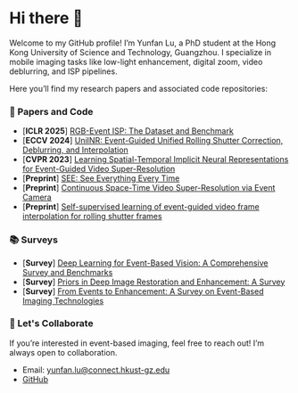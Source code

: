 # Hi there 👋

Welcome to my GitHub profile! I’m Yunfan Lu, a PhD student at the Hong Kong University of Science and Technology, Guangzhou. I specialize in mobile imaging tasks like low-light enhancement, digital zoom, video deblurring, and ISP pipelines.

Here you’ll find my research papers and associated code repositories:

### 📝 Papers and Code

- [**ICLR 2025**] [RGB-Event ISP: The Dataset and Benchmark](https://github.com/yunfanLu/RGB-Event-ISP)
- [**ECCV 2024**] [UniINR: Event-Guided Unified Rolling Shutter Correction, Deblurring, and Interpolation](https://github.com/yunfanLu/UniINR)
- [**CVPR 2023**] [Learning Spatial-Temporal Implicit Neural Representations for Event-Guided Video Super-Resolution](https://github.com/yunfanLu/INR-Event-VSR)
- [**Preprint**] [SEE: See Everything Every Time](https://github.com/yunfanLu/SEE)
- [**Preprint**] [Continuous Space-Time Video Super-Resolution via Event Camera](https://github.com/yunfanLu/HR-INR)
- [**Preprint**] [Self-supervised learning of event-guided video frame interpolation for rolling shutter frames](https://github.com/yunfanLu/Self-EvRSVFI)

### 📚 Surveys

- [**Survey**] [Deep Learning for Event-Based Vision: A Comprehensive Survey and Benchmarks](https://github.com/yunfanLu/Awesome-Events-Deep-Learning)
- [**Survey**] [Priors in Deep Image Restoration and Enhancement: A Survey](https://github.com/yunfanLu/Awesome-Image-Prior)
- [**Survey**] [From Events to Enhancement: A Survey on Event-Based Imaging Technologies](https://github.com/yunfanLu/Awesome-Event-Imaging)

### 👯 Let's Collaborate
If you’re interested in event-based imaging, feel free to reach out! I’m always open to collaboration.

- Email: yunfan.lu@connect.hkust-gz.edu
- [GitHub](https://github.com/yunfanLu)
